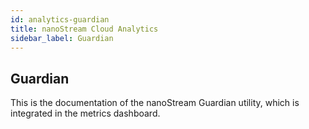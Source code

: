 ```yaml
---
id: analytics-guardian
title: nanoStream Cloud Analytics
sidebar_label: Guardian
---
```


## Guardian

This is the documentation of the nanoStream Guardian utility, which is integrated in the metrics dashboard.